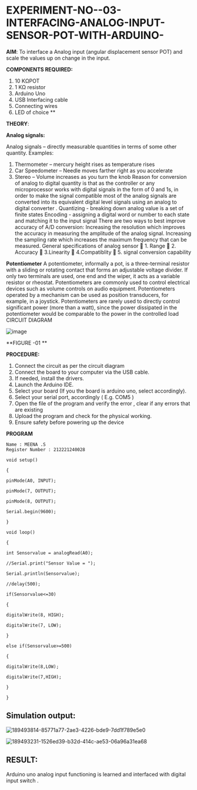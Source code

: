 # EXPERIMENT-NO--03-INTERFACING-ANALOG-INPUT-SENSOR-POT-WITH-ARDUINO-




**AIM**:  To interface a Analog  input (angular displacement sensor POT) and scale the values up on change in the input.


**COMPONENTS REQUIRED:**
1.	10 KΩPOT
2.	1 KΩ resistor 
3.	Arduino Uno 
4.	USB Interfacing cable 
5.	Connecting wires 
6.	LED of choice 
**


**THEORY**: 

**Analog signals:**

Analog signals – directly measurable quantities in terms of some other quantity.
Examples:
1. Thermometer – mercury height rises as temperature rises
2. Car Speedometer – Needle moves farther right as you accelerate
3. Stereo – Volume increases as you turn the knob
Reason for conversion of analog to digital quantity is that as the controller or any microprocessor works with digital signals in the form of 0 and 1s, in order to make the signal compatible  most of the analog signals are converted into its equivalent digital level signals using an analog to digital converter .
Quantizing - breaking down analog value is a set of finite states
Encoding - assigning a digital word or number to each state and matching it to the input signal
 There are two ways to best improve accuracy of A/D conversion:
Increasing the resolution which improves the accuracy in measuring the amplitude of the analog signal.
Increasing the sampling rate which increases the maximum frequency that can be measured.
General specifications of analog sensor
	1. Range
	2. Accuracy
	3.Linearity
	4.Compatiblity
	5. signal conversion capability

**Potentiometer**
A potentiometer, informally a pot, is a three-terminal resistor with a sliding or rotating contact that forms an adjustable voltage divider. If only two terminals are used, one end and the wiper, it acts as a variable resistor or rheostat.
Potentiometers are commonly used to control electrical devices such as volume controls on audio equipment. Potentiometers operated by a mechanism can be used as position transducers, for example, in a joystick. Potentiometers are rarely used to directly control significant power (more than a watt), since the power dissipated in the potentiometer would be comparable to the power in the controlled load
CIRCUIT DIAGRAM





![image](https://user-images.githubusercontent.com/36288975/163530788-eec3cdc3-95e8-4d2d-8349-6d0ea4c9439c.png)

**FIGURE -01
**

**PROCEDURE:**

1.	Connect the circuit as per the circuit diagram 
2.	Connect the board to your computer via the USB cable.
3.	If needed, install the drivers.
4.	Launch the Arduino IDE.
5.	Select your board (If you the board is arduino uno, select accordingly).
6.	Select your serial port, accordingly ( E.g. COM5 )
7.	Open the file of the program  and verify the error , clear if any errors that are existing 
8.	Upload the program and check for the physical working. 
9.	Ensure safety before powering up the device 



**PROGRAM** 
 
```
Name : MEENA .S
Register Number : 212221240028

void setup()

{

pinMode(A0, INPUT);

pinMode(7, OUTPUT);

pinMode(8, OUTPUT);

Serial.begin(9600);

}

void loop()

{

int Sensorvalue = analogRead(A0);

//Serial.print("Sensor Value = ");

Serial.println(Sensorvalue);

//delay(500);

if(Sensorvalue<=30)

{

digitalWrite(8, HIGH);

digitalWrite(7, LOW);

}

else if(Sensorvalue>=500)

{

digitalWrite(8,LOW);

digitalWrite(7,HIGH);

}

}

```



## Simulation output:
![189493814-85771a77-2ae3-4226-bde9-7dd1f789e5e0](https://user-images.githubusercontent.com/94219582/202177564-dc7aeeb1-08e1-452b-9c47-bd165c51dfef.png)


![189493231-1526ed39-b32d-414c-ae53-06a96a31ea68](https://user-images.githubusercontent.com/94219582/202177596-5c3155c2-abd3-47e7-8a82-9fefa49cc121.png)

## RESULT: 
Arduino uno analog input functioning is learned and interfaced with digital input switch .
